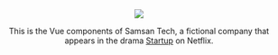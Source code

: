 <div align="center">
<img src="https://user-images.githubusercontent.com/45593212/133093951-9e97fabd-543e-44e5-9774-2f279b0eb3dc.png"/>


This is the Vue components of Samsan Tech, a fictional company that appears in the drama <a href="https://www.netflix.com/jp/title/81290293?s=i&trkid=13747225&vlang=ja&clip=81341972" target="_blank" rel="noopener noreferrer">Startup</a> on Netflix.
</div>

